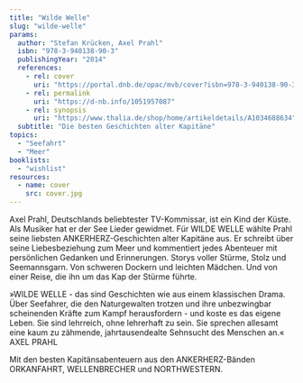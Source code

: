 ```yaml
---
title: "Wilde Welle"
slug: "wilde-welle"
params:
  author: "Stefan Krücken, Axel Prahl"
  isbn: "978-3-940138-90-3"
  publishingYear: "2014"
  references:
    - rel: cover
      uri: "https://portal.dnb.de/opac/mvb/cover?isbn=978-3-940138-90-3"
    - rel: permalink
      uri: "https://d-nb.info/1051957087"
    - rel: synopsis
      uri: "https://www.thalia.de/shop/home/artikeldetails/A1034688634"
  subtitle: "Die besten Geschichten alter Kapitäne"
topics:
  - "Seefahrt"
  - "Meer"
booklists:
  - "wishlist"
resources:
  - name: cover
    src: cover.jpg
---
```

Axel Prahl, Deutschlands beliebtester TV-Kommissar, ist ein Kind der Küste. 
Als Musiker hat er der See Lieder gewidmet. Für WILDE WELLE wählte Prahl seine 
liebsten ANKERHERZ-Geschichten alter Kapitäne aus. Er schreibt über seine 
Liebesbeziehung zum Meer und kommentiert jedes Abenteuer mit persönlichen 
Gedanken und Erinnerungen. Storys voller Stürme, Stolz und Seemannsgarn. Von 
schweren Dockern und leichten Mädchen. Und von einer Reise, die ihn um das Kap 
der Stürme führte.

»WILDE WELLE - das sind Geschichten wie aus einem klassischen Drama. Über 
Seefahrer, die den Naturgewalten trotzen und ihre unbezwingbar scheinenden 
Kräfte zum Kampf herausfordern - und koste es das eigene Leben. Sie sind 
lehrreich, ohne lehrerhaft zu sein. Sie sprechen allesamt eine kaum zu 
zähmende, jahrtausendealte Sehnsucht des Menschen an.« AXEL PRAHL

Mit den besten Kapitänsabenteuern aus den ANKERHERZ-Bänden ORKANFAHRT, 
WELLENBRECHER und NORTHWESTERN.